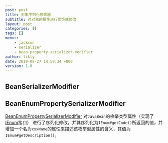 ```yaml
---
post: post
title: 对象序列化修改器
subtitle: 对对象的属性进行修饰或修改
layout: post
categories: []
tags: []
menus:
    - jackson
    - serializer
    - bean-property-serializer-modifier
author: likly
date: 2019-08-27 14:59:34 +800
version: 1.0
---
```


## BeanSerializerModifier




## BeanEnumPropertySerializerModifier

[BeanEnumPropertySerializerModifier](/final-json/final-json-jackson/src/main/java/org/finalframework/json/jackson/serializer/BeanEnumPropertySerializerModifier.java)
对`JavaBean`的枚举类型属性（实现了[IEnum](/final-data/final-data-core/src/main/java/org/finalframework/data/entity/enums/IEnum.java)接口）
进行了序列化修改，并其序列化为`IEnum#getCode()`所返回的值，并增加一个名为`xxxName`的属性来描述该枚举型属性的含义，其值为`IEnum#getDescription()`。